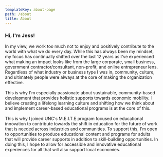 ```yaml
---
templateKey: about-page
path: /about
title: About
---
```

### Hi, I'm Jess!

In my view, we work too much not to enjoy and positively contribute to the world with what we do every day. While this has always been my mindset, my focus has continually shifted over the last 12 years as I've experienced what making an impact looks like from the large corporate, small business, government contractor/consultant, non-profit, and online entrepreneur lens. Regardless of what industry or business type I was in, community, culture, and ultimately people were always at the core of making the organization effective. \
\
This is why I'm especially passionate about sustainable, community-based development that provides holistic supports towards economic mobility. I believe creating a lifelong learning culture and shifting how we think about and implement career-based educational programs is at the core of this. \
\
This is why I joined UNC's M.E.I.T.E program focused on educational innovation to contribute towards the shift in education for the future of work that is needed across industries and communities. To support this, I'm open to opportunities to produce educational content and programs for adults that will provide career supports in addition to skill-building opportunities. In doing this, I hope to allow for accessible and innovative educational experiences for all that will also support local economies.